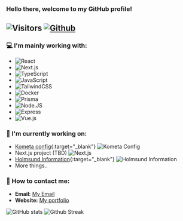 ### Hello there, welcome to my GitHub profile!

## ![Visitors](https://visitor-badge.laobi.icu/badge?page_id=jhn322.jhn322&color=red) [![Github](https://img.shields.io/github/followers/jhn322?label=Follow&style=social)](https://github.com/jhn322)

### 💻 I'm mainly working with:

- ![React](https://img.shields.io/badge/React-61DAFB?style=for-the-badge&logo=react&logoColor=black)
- ![Next.js](https://img.shields.io/badge/Next.js-000000?style=for-the-badge&logo=nextdotjs&logoColor=white)
- ![TypeScript](https://img.shields.io/badge/TypeScript-3178C6?style=for-the-badge&logo=typescript&logoColor=white)
- ![JavaScript](https://img.shields.io/badge/JavaScript-F7DF1E?style=for-the-badge&logo=javascript&logoColor=black)
- ![TailwindCSS](https://img.shields.io/badge/TailwindCSS-38B2AC?style=for-the-badge&logo=tailwind-css&logoColor=white)
- ![Docker](https://img.shields.io/badge/docker-%230db7ed.svg?style=for-the-badge&logo=docker&logoColor=white)
- ![Prisma](https://img.shields.io/badge/Prisma-2D3748?style=for-the-badge&logo=prisma&logoColor=white)
- ![Node.JS](https://img.shields.io/badge/Node.js-43853D?style=for-the-badge&logo=node.js&logoColor=white)
- ![Express](https://img.shields.io/badge/Express-000000?style=for-the-badge&logo=express&logoColor=white)
- ![Vue.js](https://img.shields.io/badge/vuejs-%2335495e.svg?style=for-the-badge&logo=vuedotjs&logoColor=%234FC08D)

### 🔭 I'm currently working on:

- [Kometa config](https://github.com/jhn322/kometa-config){:target="\_blank"} ![Kometa Config](https://img.shields.io/badge/config-kometa-red?style=flat-square&borderRadius=20px)
- Next.js project (TBD) ![Next.js](https://img.shields.io/badge/Next.js-project-red?style=flat-square&borderRadius=20px)
- [Holmsund Information](https://jhn-holmsund-information.netlify.app/){:target="\_blank"} ![Holmsund Information](https://img.shields.io/badge/Holmsund-Information-red?style=flat-square&borderRadius=20px)
- More things..

### 📧 How to contact me:

- **Email:** [My Email](mailto:johan.soderlund96@gmail.com)
- **Website:** [My portfolio](https://jhn-portfolio.netlify.app/)

![GitHub stats](https://github-readme-stats.vercel.app/api?username=jhn322&show_icons=true&count_private=true&theme=dark-red)
![Github Streak](https://github-readme-streak-stats.herokuapp.com/?user=jhn322&theme=dark-red)
